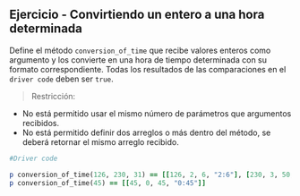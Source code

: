 ## Ejercicio - Convirtiendo un entero a una hora determinada


Define el método `conversion_of_time` que recibe valores enteros como argumento y los convierte en una hora de tiempo determinada con su formato correspondiente. Todas los resultados de las comparaciones en el `driver code` deben ser `true`.

> Restricción: 
- No está permitido usar el mismo número de parámetros que argumentos recibidos.
- No está permitido definir dos arreglos o más dentro del método, se deberá retornar el mismo arreglo recibido.

```ruby
#Driver code

p conversion_of_time(126, 230, 31) == [[126, 2, 6, "2:6"], [230, 3, 50, "3:50"], [31, 0, 31, "0:31"]]
p conversion_of_time(45) == [[45, 0, 45, "0:45"]]
``` 

